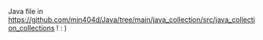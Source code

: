 Java file in https://github.com/min404d/Java/tree/main/java_collection/src/java_collection_collections ! : )
